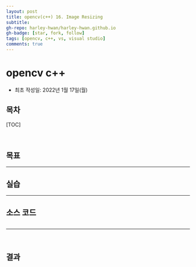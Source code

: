 ```yaml
---
layout: post
title: opencv(c++) 16. Image Resizing
subtitle: 
gh-repo: harley-hwan/harley-hwan.github.io
gh-badge: [star, fork, follow]
tags: [opencv, c++, vs, visual studio]
comments: true
---
```


# opencv c++ 

- 최초 작성일: 2022년 1월 17일(월)

## 목차

[TOC]

<br/>

## 목표


---

## 실습






---

## 소스 코드

```c++

```

---

<br/>

## 결과

